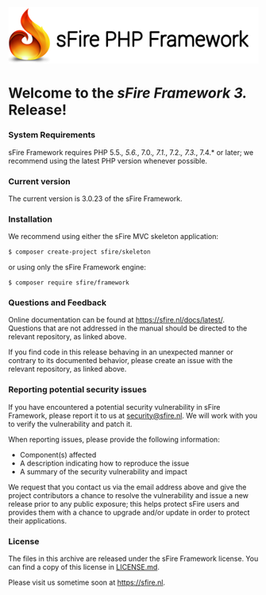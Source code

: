 ![Logo](https://github.com/Kris-Kuiper/sFire-Framework/raw/master/sfire-logo.png)

# Welcome to the *sFire Framework 3.* Release!

### System Requirements
sFire Framework requires PHP 5.5.*, 5.6.*, 7.0.*, 7.1.*, 7.2.*, 7.3.*, 7.4.* or later; we recommend using the latest PHP version whenever possible.


### Current version
The current version is 3.0.23 of the sFire Framework.


### Installation
We recommend using either the sFire MVC skeleton application:

```bash
$ composer create-project sfire/skeleton
```

or using only the sFire Framework engine:

```console
$ composer require sfire/framework
```

### Questions and Feedback
Online documentation can be found at https://sfire.nl/docs/latest/.
Questions that are not addressed in the manual should be directed to the
relevant repository, as linked above.

If you find code in this release behaving in an unexpected manner or
contrary to its documented behavior, please create an issue with the relevant
repository, as linked above.


### Reporting potential security issues
If you have encountered a potential security vulnerability in sFire Framework,
please report it to us at [security@sfire.nl](mailto:security@sfire.nl).
We will work with you to verify the vulnerability and patch it.

When reporting issues, please provide the following information:

- Component(s) affected
- A description indicating how to reproduce the issue
- A summary of the security vulnerability and impact

We request that you contact us via the email address above and give the project
contributors a chance to resolve the vulnerability and issue a new release prior
to any public exposure; this helps protect sFire users and provides
them with a chance to upgrade and/or update in order to protect their
applications.


### License
The files in this archive are released under the sFire Framework license.
You can find a copy of this license in [LICENSE.md](LICENSE.md).


Please visit us sometime soon at https://sfire.nl.
